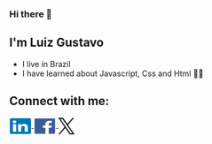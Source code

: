 ### Hi there 👋
## I'm Luiz Gustavo 
  * I live in Brazil
  * I have learned about Javascript, Css and Html :man_technologist:
## Connect with me:
<a href="https://www.linkedin.com/in/lgustavos/" target="_blank">
<img align="center" alt="Linkedin" height="30" width="40" src="https://raw.githubusercontent.com/devicons/devicon/master/icons/linkedin/linkedin-original.svg"
 style="max-width: 100%";>
</a>
<a href="https://www.facebook.com/profile.php?id=100011033826066" target="_blank">
<img align="center" alt="Facebook" height="30" width="40" src="https://raw.githubusercontent.com/devicons/devicon/master/icons/facebook/facebook-original.svg"
 style="max-width: 100%";>
</a>
<a href="https://twitter.com/__gussilva" target="_blank">
<img align="center" alt="Twitter" height="30" width="30" src="https://raw.githubusercontent.com/devicons/devicon/master/icons/twitter/twitter-original.svg"
 style="max-width: 100%";>
</a>
